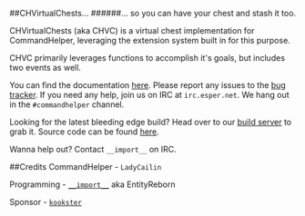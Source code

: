 ##CHVirtualChests...
######... so you can have your chest and stash it too.

CHVirtualChests (aka CHVC) is a virtual chest implementation for CommandHelper, leveraging the extension system built in for this purpose.

CHVC primarily leverages functions to accomplish it's goals, but includes two events as well.

You can find the documentation [here][docs]. Please report any issues to the [bug tracker][issues]. If you need any help, join us on IRC at `irc.esper.net`. We hang out in the `#commandhelper` channel.

Looking for the latest bleeding edge build? Head over to our [build server][ci] to grab it.
Source code can be found [here][github].

Wanna help out? Contact `__import__` on IRC.

##Credits
CommandHelper - `LadyCailin`

Programming - [`__import__`][import] aka EntityReborn

Sponsor - [`kookster`][kookster]

[import]: http://github.com/EntityReborn/
[github]: http://github.com/EntityReborn/CHVirtualChests
[docs]: https://github.com/EntityReborn/CHVirtualChests/wiki/Documentation
[issues]: https://github.com/EntityReborn/CHVirtualChests/issues
[ci]: http://build.zeoldcraft.com/job/CHVirtualChests/lastSuccessfulBuild/ 
[kookster]: http://letsbuild.net